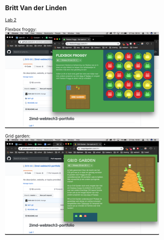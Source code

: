 ## Britt Van der Linden
 
[Lab 2](https://github.com/Britt-bit/2imd-webtech3-lab2)

Flexbox froggy:
![alt text](Flexbox-froggy.png "flexbox froggy")

Grid garden:
![alt text](Grid-garden.png "grid garden")
